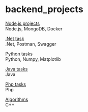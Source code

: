 # backend_projects

[Node.js projects](https://github.com/NastyaKrp/nodejs_projects)  
Node.js, MongoDB, Docker

[.Net task](https://github.com/NastyaKrp/.NET-test-task)  
.Net, Postman, Swagger

[Python tasks](https://github.com/NastyaKrp/bsu-famcs/tree/main/course%203/mathematical-modelling-of-electromagnetic-fields-in-python)  
Python, Numpy, Matplotlib

[Java tasks](https://github.com/NastyaKrp/bsu-famcs/tree/main/2%20course/java)  
Java

[Php tasks](https://github.com/NastyaKrp/php-tasks)  
Php

[Algorithms](https://github.com/NastyaKrp/algorithms)  
C++

